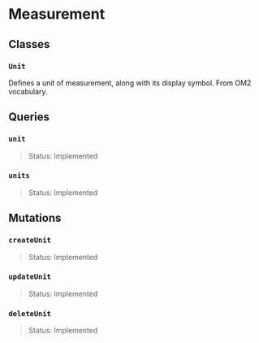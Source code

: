 # Measurement

## Classes

### `Unit`

Defines a unit of measurement, along with its display symbol.
From OM2 vocabulary.

## Queries

### `unit`
> Status: Implemented

### `units`
> Status: Implemented

## Mutations

### `createUnit`

> Status: Implemented

### `updateUnit`

> Status: Implemented

### `deleteUnit`

> Status: Implemented


